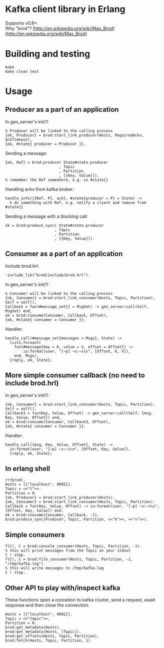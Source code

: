 # Kafka client library in Erlang
Supports v0.8+.  
Why "brod"? [http://en.wikipedia.org/wiki/Max_Brod](http://en.wikipedia.org/wiki/Max_Brod)

# Building and testing
    make
    make clean test

# Usage
## Producer as a part of an application

In gen_server's init/1:

    % Producer will be linked to the calling process
    {ok, Producer} = brod:start_link_producer(Hosts, RequiredAcks, AckTimeout),
    {ok, #state{ producer = Producer }}.

Sending a message:

    {ok, Ref} = brod:produce( State#state.producer
                            , Topic
                            , Partition
                            , [{Key, Value}]),
    % remember the Ref somewhere, e.g. in #state{}

Handling acks from kafka broker:

    handle_info({{Ref, P}, ack}, #state{producer = P} = State) ->
      % do something with Ref, e.g. notify a client and remove from #state{}

Sending a message with a blocking call:

    ok = brod:produce_sync( State#state.producer
                          , Topic
                          , Partition
                          , [{Key, Value}]).

## Consumer as a part of an application

Include brod.hrl:

    -include_lib("brod/include/brod.hrl").

In gen_server's init/1:

    % Consumer will be linked to the calling process
    {ok, Consumer} = brod:start_link_consumer(Hosts, Topic, Partition),
    Self = self(),
    Callback = fun(#message_set{} = MsgSet) -> gen_server:call(Self, MsgSet) end,
    ok = brod:consume(Consumer, Callback, Offset),
    {ok, #state{ consumer = Consumer }}.

Handler:

    handle_call(#message_set{messages = Msgs}, State) ->
      lists:foreach(
        fun(#message{key = K, value = V, offset = Offset}) ->
            io:format(user, "[~p] ~s:~s\n", [Offset, K, V]),
        end, Msgs),
      {reply, ok, State};

## More simple consumer callback (no need to include brod.hrl)

In gen_server's init/1:

    {ok, Consumer} = brod:start_link_consumer(Hosts, Topic, Partition),
    Self = self(),
    Callback3 = fun(Key, Value, Offset) -> gen_server:call(Self, {msg, Key, Value, Offset}) end,
    ok = brod:consume(Consumer, Callback3, Offset),
    {ok, #state{ consumer = Consumer }}.

Handler:

    handle_call({msg, Key, Value, Offset}, State) ->
      io:format(user, "[~p] ~s:~s\n", [Offset, Key, Value]),
      {reply, ok, State};

## In erlang shell
    rr(brod).
    Hosts = [{"localhost", 9092}].
    Topic = <<"t">>.
    Partition = 0.
    {ok, Producer} = brod:start_link_producer(Hosts).
    {ok, Consumer} = brod:start_link_consumer(Hosts, Topic, Partition).
    Callback = fun(Key, Value, Offset) -> io:format(user, "[~p] ~s:~s\n", [Offset, Key, Value]) end.
    ok = brod:consume(Consumer, Callback, -1).
    brod:produce_sync(Producer, Topic, Partition, <<"k">>, <<"v">>).

## Simple consumers
    f(C), C = brod:console_consumer(Hosts, Topic, Partition, -1).
    % this will print messages from the Topic on your stdout
    C ! stop.
    f(C), C = brod:file_consumer(Hosts, Topic, Partition, -1, "/tmp/kafka.log").
    % this will write messages to /tmp/kafka.log
    C ! stop.

## Other API to play with/inspect kafka
These functions open a connetion to kafka cluster, send a request,
await response and then close the connection.

    Hosts = [{"localhost", 9092}].
    Topic = <<"topic">>.
    Partition = 0.
    brod:get_metadata(Hosts).
    brod:get_metadata(Hosts, [Topic]).
    brod:get_offsets(Hosts, Topic, Partition).
    brod:fetch(Hosts, Topic, Partition, 1).
